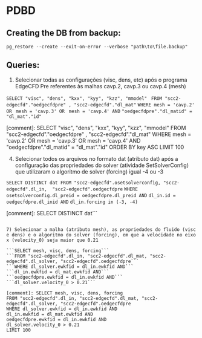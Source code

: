 # PDBD

## Creating the DB from backup:

```pg_restore --create --exit-on-error --verbose "path\to\file.backup"```

## Queries:

1) Selecionar todas as configurações (visc, dens, etc) após o programa EdgeCFD Pre referentes às malhas cavp.2, cavp.3 ou cavp.4 (mesh)

```SELECT "visc", "dens", "kxx", "kyy", "kzz", "mmodel" ```
```FROM "scc2-edgecfd"."oedgecfdpre" , "scc2-edgecfd"."dl_mat"```
```WHERE mesh = 'cavp.2' OR ```
```mesh = 'cavp.3' OR ```
```mesh = 'cavp.4' AND```
```"oedgecfdpre"."dl_matid" = "dl_mat"."id"```

[comment]: SELECT "visc", "dens", "kxx", "kyy", "kzz", "mmodel" FROM "scc2-edgecfd"."oedgecfdpre" , "scc2-edgecfd"."dl_mat" WHERE mesh = 'cavp.2' OR  mesh = 'cavp.3' OR  mesh = 'cavp.4' AND "oedgecfdpre"."dl_matid" = "dl_mat"."id" ORDER BY key ASC LIMIT 100

4)  Selecionar todos os arquivos no formato dat (atributo dat) após a configuração das propriedades do solver (atividade SetSolverConfig) que utilizaram o algoritmo de solver (forcing) igual -4 ou -3

```SELECT DISTINCT dat FROM "scc2-edgecfd".osetsolverconfig, "scc2-edgecfd".dl_in,  "scc2-edgecfd".oedgecfdpre```
```WHERE osetsolverconfig.dl_preid = oedgecfdpre.dl_preid AND```
```dl_in.id = oedgecfdpre.dl_inid AND```
```dl_in.forcing in (-3, -4)```

[comment]: SELECT DISTINCT dat```
```FROM "scc2-edgecfd".osetsolverconfig, "scc2-edgecfd".dl_in, "scc2-edgecfd".dl_pre,  "scc2-edgecfd".oedgecfdpre WHERE osetsolverconfig.dl_preid = oedgecfdpre.dl_preid AND dl_in.id = oedgecfdpre.dl_inid AND dl_in.forcing in (-3, -4) LIMIT 100

7) Selecionar a malha (atributo mesh), as propriedades do fluido (visc e dens) e o algoritmo do solver (forcing), em que a velocidade no eixo x (velocity_0) seja maior que 0.21

```SELECT mesh, visc, dens, forcing```
```FROM "scc2-edgecfd".dl_in, "scc2-edgecfd".dl_mat, "scc2-edgecfd".dl_solver, "scc2-edgecfd".oedgecfdpre```
```WHERE dl_solver.ewkfid = dl_in.ewkfid AND```
```dl_in.ewkfid = dl_mat.ewkfid AND```
```oedgecfdpre.ewkfid = dl_in.ewkfid AND```
```dl_solver.velocity_0 > 0.21```

[comment]: SELECT mesh, visc, dens, forcing
FROM "scc2-edgecfd".dl_in, "scc2-edgecfd".dl_mat, "scc2-edgecfd".dl_solver, "scc2-edgecfd".oedgecfdpre
WHERE dl_solver.ewkfid = dl_in.ewkfid AND
dl_in.ewkfid = dl_mat.ewkfid AND
oedgecfdpre.ewkfid = dl_in.ewkfid AND
dl_solver.velocity_0 > 0.21
LIMIT 100
